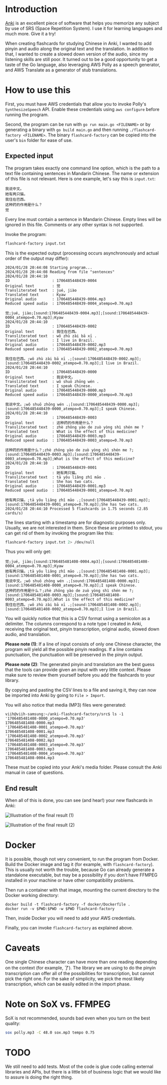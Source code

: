 # Introduction

[Anki](https://apps.ankiweb.net/) is an excellent piece of software that helps you memorize any subject by use of SRS (Space Repetition System). I use it for learning languages and much more. Give it a try!

When creating flashcards for studying Chinese in Anki, I wanted to add pinyin and audio along the original text and the translation. In addition to that, I wanted to create a slowed down version of the audio, since my listening skills are still poor. It turned out to be a good opportunity to get a taste of the Go language, also leveraging AWS Polly as a speech generator, and AWS Translate as a generator of stub translations.

# How to use this

First, you must have AWS credentials that allow you to invoke Polly's `SynthesizeSpeech` API. Enable these credentials using `aws configure` before running the program.

Second, the program can be run with `go run main.go <FILENAME>` or by generating a binary with `go build main.go` and then running `./flashcard-factory <FILENAME>`. The binary `flashcard-factory` can be copied into the user's `bin` folder for ease of use.

## Expected input

The program takes exactly one command line option, which is the path to a text file containing sentences in Mandarin Chinese. The name or extension of this file is not relevant. Here is one example, let's say this is `input.txt`:

```
我说中文。
她有两只猫。
我住在巴西。
这种药的作用是什么？
觉
```

Every line must contain a sentence in Mandarin Chinese. Empty lines will be ignored in this file. Comments or any other syntax is not supported.

Invoke the program:

```bash
flashcard-factory input.txt
```

This is the expected output (processing occurs asynchronously and actual order of the output may differ):

```
2024/01/28 20:44:08 Starting program...
2024/01/28 20:44:08 Reading from file "sentences"
2024/01/28 20:44:10
ID                   : 1706485448439-0004
Original text        : 觉
Transliterated text  : jué, jiào
Translated text      : Kyaw
Original audio       : 1706485448439-0004.mp3
Reduced speed audio  : 1706485448439-0004_atempo=0.70.mp3

觉;jué, jiào;[sound:1706485448439-0004.mp3];[sound:1706485448439-0004_atempo=0.70.mp3];Kyaw
2024/01/28 20:44:10
ID                   : 1706485448439-0002
Original text        : 我住在巴西。
Transliterated text  : wǒ zhù zài bā xī .
Translated text      : I live in Brazil.
Original audio       : 1706485448439-0002.mp3
Reduced speed audio  : 1706485448439-0002_atempo=0.70.mp3

我住在巴西。;wǒ zhù zài bā xī .;[sound:1706485448439-0002.mp3];[sound:1706485448439-0002_atempo=0.70.mp3];I live in Brazil.
2024/01/28 20:44:10
ID                   : 1706485448439-0000
Original text        : 我说中文。
Transliterated text  : wǒ shuō zhōng wén .
Translated text      : I speak Chinese.
Original audio       : 1706485448439-0000.mp3
Reduced speed audio  : 1706485448439-0000_atempo=0.70.mp3

我说中文。;wǒ shuō zhōng wén .;[sound:1706485448439-0000.mp3];[sound:1706485448439-0000_atempo=0.70.mp3];I speak Chinese.
2024/01/28 20:44:10
ID                   : 1706485448439-0003
Original text        : 这种药的作用是什么？
Transliterated text  : zhè zhǒng yào de zuò yòng shì shén me ?
Translated text      : What is the effect of this medicine?
Original audio       : 1706485448439-0003.mp3
Reduced speed audio  : 1706485448439-0003_atempo=0.70.mp3

这种药的作用是什么？;zhè zhǒng yào de zuò yòng shì shén me ?;[sound:1706485448439-0003.mp3];[sound:1706485448439-0003_atempo=0.70.mp3];What is the effect of this medicine?
2024/01/28 20:44:10
ID                   : 1706485448439-0001
Original text        : 她有两只猫。
Transliterated text  : tā yǒu liǎng zhǐ māo .
Translated text      : She has two cats.
Original audio       : 1706485448439-0001.mp3
Reduced speed audio  : 1706485448439-0001_atempo=0.70.mp3

她有两只猫。;tā yǒu liǎng zhǐ māo .;[sound:1706485448439-0001.mp3];[sound:1706485448439-0001_atempo=0.70.mp3];She has two cats.
2024/01/28 20:44:10 Processed 5 flashcards in 1.75 seconds (2.85 cards/s)
```

The lines starting with a timestamp are for diagnostic purposes only. Usually, we are not interested in them. Since these are printed to stdout, you can get rid of them by invoking the program like this:

```bash
flashcard-factory input.txt 2> /dev/null
```

Thus you will only get:

```
觉;jué, jiào;[sound:1706485481408-0004.mp3];[sound:1706485481408-0004_atempo=0.70.mp3];Kyaw
她有两只猫。;tā yǒu liǎng zhǐ māo .;[sound:1706485481408-0001.mp3];[sound:1706485481408-0001_atempo=0.70.mp3];She has two cats.
我说中文。;wǒ shuō zhōng wén .;[sound:1706485481408-0000.mp3];[sound:1706485481408-0000_atempo=0.70.mp3];I speak Chinese.
这种药的作用是什么？;zhè zhǒng yào de zuò yòng shì shén me ?;[sound:1706485481408-0003.mp3];[sound:1706485481408-0003_atempo=0.70.mp3];What is the effect of this medicine?
我住在巴西。;wǒ zhù zài bā xī .;[sound:1706485481408-0002.mp3];[sound:1706485481408-0002_atempo=0.70.mp3];I live in Brazil.
```

You will quickly notice that this is a CSV format using a semicolon as a delimiter. The columns correspond to a note type I created in Anki, receiving the original text, pinyin transcription, original audio, slowed down audio, and translation.

**Please note (1)**: If a line of input consists of only one Chinese character, the program will yield all the possible pinyin readings. If a line contains punctuation, the punctuation will be preserved in the pinyin output.

**Please note (2)**: The generated pinyin and translation are the best guess that the tools can provide given an input with very little context. Please make sure to review them yourself before you add the flashcards to your library.

By copying and pasting the CSV lines to a file and saving it, they can now be imported into Anki by going to `File > Import`.

You will also notice that media (MP3) files were generated:

```
viih@viih-samsung:~/anki-flashcard-factory/src$ ls -1
'1706485481408-0000_atempo=0.70.mp3'
1706485481408-0000.mp3
'1706485481408-0001_atempo=0.70.mp3'
1706485481408-0001.mp3
'1706485481408-0002_atempo=0.70.mp3'
1706485481408-0002.mp3
'1706485481408-0003_atempo=0.70.mp3'
1706485481408-0003.mp3
'1706485481408-0004_atempo=0.70.mp3'
1706485481408-0004.mp3
```

These must be copied into your Anki's media folder. Please consult the Anki manual in case of questions.

## End result

When all of this is done, you can see (and hear!) your new flashcards in Anki:

![Illustration of the final result (1)](/demo-1.png)

![Illustration of the final result (2)](/demo-2.png)

# Docker

It is possible, though not very convenient, to run the program from Docker. Build the Docker image and tag it (for example, with `flashcard-factory`). This is usually not worth the trouble, because Go can already generate a standalone executable, but may be a possibility if you don't have FFMPEG installed in your machine or have other compatibility problems.

Then run a container with that image, mounting the current directory to the Docker working directory:

```
docker build -t flashcard-factory -f docker/Dockerfile .
docker run -v $PWD:$PWD -w $PWD flashcard-factory
```

Then, inside Docker you will need to add your AWS credentials.

Finally, you can invoke `flashcard-factory` as explained above.

# Caveats

One single Chinese character can have more than one reading depending on the context (for example, 了). The library we are using to do the pinyin transcription can offer all of the possibilities for transcription, but cannot pick the right one. For the sake of simplicity, we pick the most likely transcription, which can be easily edited in the import phase.

# Note on SoX vs. FFMPEG

SoX is not recommended, sounds bad even when you turn on the best quality:

```bash
sox polly.mp3 -C 48.0 sox.mp3 tempo 0.75
```

# TODO

We still need to add tests. Most of the code is glue code calling external libraries and APIs, but there is a little bit of business logic that we would like to assure is doing the right thing.
